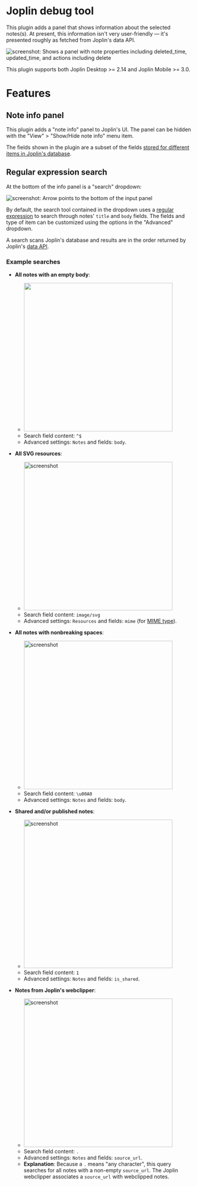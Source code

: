 # Joplin debug tool

This plugin adds a panel that shows information about the selected notes(s). At present, this information isn't very user-friendly — it's presented roughly as fetched from Joplin's data API.

![screenshot: Shows a panel with note properties including deleted_time, updated_time, and actions including delete](https://github.com/personalizedrefrigerator/joplin-plugin-debug-info/assets/46334387/98ef3280-b8d2-44a4-b8d3-99b061252fab)

This plugin supports both Joplin Desktop >= 2.14 and Joplin Mobile >= 3.0.

# Features

## Note info panel

This plugin adds a "note info" panel to Joplin's UI. The panel can be hidden with the "View" > "Show/Hide note info" menu item.

The fields shown in the plugin are a subset of the fields [stored for different items in Joplin's database](https://github.com/laurent22/joplin/blob/dev/packages/lib/services/database/types.ts).

## Regular expression search

At the bottom of the info panel is a "search" dropdown:

![screenshot: Arrow points to the bottom of the input panel](https://github.com/personalizedrefrigerator/joplin-plugin-debug-info/assets/46334387/a55dc295-5884-48e6-8f25-de05170ff6a3)

By default, the search tool contained in the dropdown uses a [regular expression](https://developer.mozilla.org/en-US/docs/Web/JavaScript/Guide/Regular_Expressions) to search through notes' `title` and `body` fields. The fields and type of item can be customized using the options in the "Advanced" dropdown.

A search scans Joplin's database and results are in the order returned by Joplin's [data API](https://joplinapp.org/help/api/references/rest_api/).

### Example searches

- **All notes with an empty body**:
    - <img alt="" width="400" src="https://github.com/personalizedrefrigerator/joplin-plugin-debug-info/assets/46334387/7dcb3d66-8d57-4609-ae4f-3d028a5532b2"/>
    - Search field content: `^$`
    - Advanced settings: `Notes` and fields: `body`.

- **All SVG resources**:
    - <img alt="screenshot" width="400" src="https://github.com/personalizedrefrigerator/joplin-plugin-debug-info/assets/46334387/b0d67218-2caa-47fe-9d58-31bc28503237"/>
    - Search field content: `image/svg`
    - Advanced settings: `Resources` and fields: `mime` (for [MIME type](https://developer.mozilla.org/en-US/docs/Web/HTTP/Basics_of_HTTP/MIME_types/Common_types)).

- **All notes with nonbreaking spaces**:
    - <img alt="screenshot" width="400" src="https://github.com/personalizedrefrigerator/joplin-plugin-debug-info/assets/46334387/45b18601-5df1-49a5-b58b-80c1218bde1d"/>
    - Search field content: `\u00A0`
    - Advanced settings: `Notes` and fields: `body`.

- **Shared and/or published notes**:
    - <img alt="screenshot" width="400" src="https://github.com/personalizedrefrigerator/joplin-plugin-debug-info/assets/46334387/a58c694c-0f57-46c6-b4f9-d949df36391c"/>
    - Search field content: `1`
    - Advanced settings: `Notes` and fields: `is_shared`.

- **Notes from Joplin's webclipper**:
    - <img alt="screenshot" width="400" src="https://github.com/personalizedrefrigerator/joplin-plugin-debug-info/assets/46334387/3a5829f8-aeb6-48ed-961a-a167c0170532"/>
    - Search field content: `.`
    - Advanced settings: `Notes` and fields: `source_url`.
    - **Explanation**: Because a `.` means "any character", this query searches for all notes with a non-empty `source_url`. The Joplin webclipper associates a `source_url` with webclipped notes.

